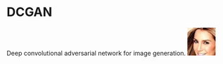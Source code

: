 # DCGAN
Deep convolutional adversarial network for image generation.
![alt text](https://github.com/artem-oppermann/DCGAN/blob/master/Celeb_faces/original%20samples/0.jpg)
